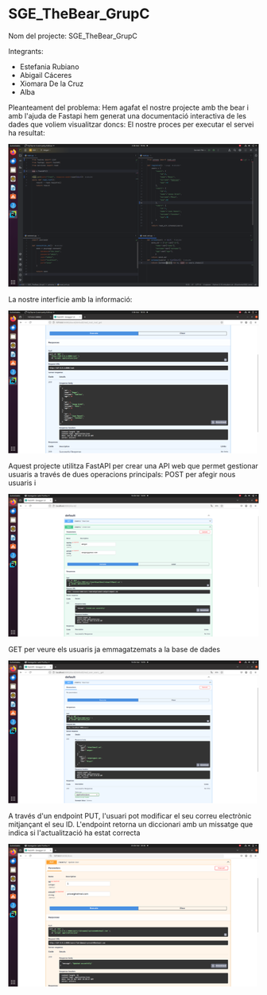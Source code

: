 # SGE_TheBear_GrupC
Nom del projecte: SGE_TheBear_GrupC

Integrants:
- Estefania Rubiano 
- Abigail Cáceres
- Xiomara De la Cruz
- Alba 

Pleanteament del problema: Hem agafat el nostre projecte amb the bear i amb l'ajuda de Fastapi hem generat una documentació interactiva de les dades que voliem visualitzar doncs:
El nostre proces per executar el servei ha resultat:

![Codificació](./Captures/Codi.png)

La nostre interficie amb la informació:

![Resultat](./Captures/Resultat.png)

Aquest projecte utilitza FastAPI per crear una API web que permet gestionar usuaris a través de dues operacions principals: 
POST per afegir nous usuaris i 

![POST](./Captures/POST.png)

GET per veure els usuaris ja emmagatzemats a la base de dades

![GET](./Captures/GET.png)

A través d'un endpoint PUT, l'usuari pot modificar el seu correu electrònic mitjançant el seu ID. L'endpoint retorna un diccionari amb un missatge que indica si l'actualització ha estat correcta

![PUT](./Captures/PUT.png)
